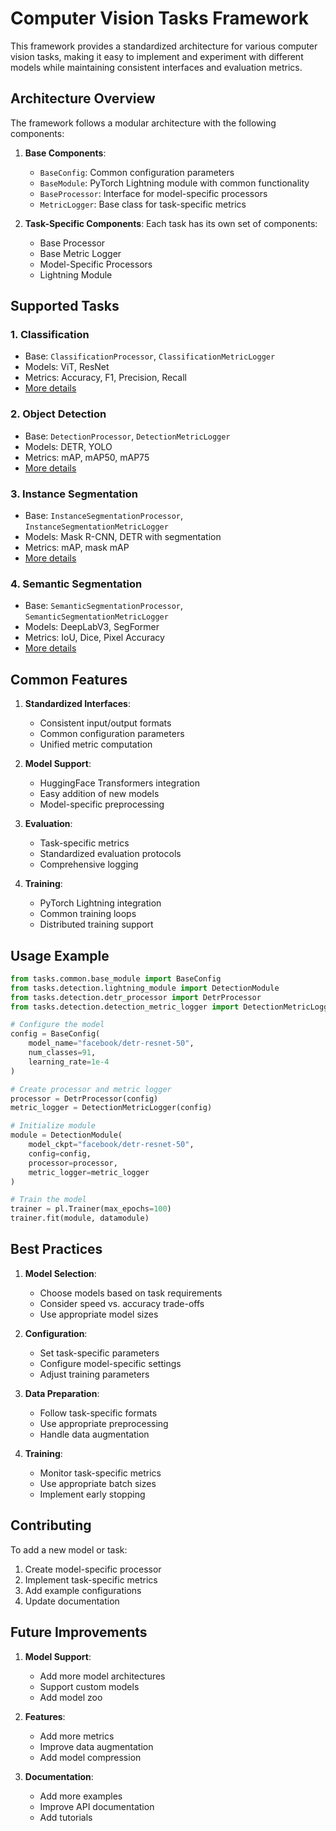 # Computer Vision Tasks Framework

This framework provides a standardized architecture for various computer vision tasks, making it easy to implement and experiment with different models while maintaining consistent interfaces and evaluation metrics.

## Architecture Overview

The framework follows a modular architecture with the following components:

1. **Base Components**:
   - `BaseConfig`: Common configuration parameters
   - `BaseModule`: PyTorch Lightning module with common functionality
   - `BaseProcessor`: Interface for model-specific processors
   - `MetricLogger`: Base class for task-specific metrics

2. **Task-Specific Components**:
   Each task has its own set of components:
   - Base Processor
   - Base Metric Logger
   - Model-Specific Processors
   - Lightning Module

## Supported Tasks

### 1. Classification
- Base: `ClassificationProcessor`, `ClassificationMetricLogger`
- Models: ViT, ResNet
- Metrics: Accuracy, F1, Precision, Recall
- [More details](classification/README.md)

### 2. Object Detection
- Base: `DetectionProcessor`, `DetectionMetricLogger`
- Models: DETR, YOLO
- Metrics: mAP, mAP50, mAP75
- [More details](detection/README.md)

### 3. Instance Segmentation
- Base: `InstanceSegmentationProcessor`, `InstanceSegmentationMetricLogger`
- Models: Mask R-CNN, DETR with segmentation
- Metrics: mAP, mask mAP
- [More details](instance_segmentation/README.md)

### 4. Semantic Segmentation
- Base: `SemanticSegmentationProcessor`, `SemanticSegmentationMetricLogger`
- Models: DeepLabV3, SegFormer
- Metrics: IoU, Dice, Pixel Accuracy
- [More details](semantic_segmentation/README.md)

## Common Features

1. **Standardized Interfaces**:
   - Consistent input/output formats
   - Common configuration parameters
   - Unified metric computation

2. **Model Support**:
   - HuggingFace Transformers integration
   - Easy addition of new models
   - Model-specific preprocessing

3. **Evaluation**:
   - Task-specific metrics
   - Standardized evaluation protocols
   - Comprehensive logging

4. **Training**:
   - PyTorch Lightning integration
   - Common training loops
   - Distributed training support

## Usage Example

```python
from tasks.common.base_module import BaseConfig
from tasks.detection.lightning_module import DetectionModule
from tasks.detection.detr_processor import DetrProcessor
from tasks.detection.detection_metric_logger import DetectionMetricLogger

# Configure the model
config = BaseConfig(
    model_name="facebook/detr-resnet-50",
    num_classes=91,
    learning_rate=1e-4
)

# Create processor and metric logger
processor = DetrProcessor(config)
metric_logger = DetectionMetricLogger(config)

# Initialize module
module = DetectionModule(
    model_ckpt="facebook/detr-resnet-50",
    config=config,
    processor=processor,
    metric_logger=metric_logger
)

# Train the model
trainer = pl.Trainer(max_epochs=100)
trainer.fit(module, datamodule)
```

## Best Practices

1. **Model Selection**:
   - Choose models based on task requirements
   - Consider speed vs. accuracy trade-offs
   - Use appropriate model sizes

2. **Configuration**:
   - Set task-specific parameters
   - Configure model-specific settings
   - Adjust training parameters

3. **Data Preparation**:
   - Follow task-specific formats
   - Use appropriate preprocessing
   - Handle data augmentation

4. **Training**:
   - Monitor task-specific metrics
   - Use appropriate batch sizes
   - Implement early stopping

## Contributing

To add a new model or task:
1. Create model-specific processor
2. Implement task-specific metrics
3. Add example configurations
4. Update documentation

## Future Improvements

1. **Model Support**:
   - Add more model architectures
   - Support custom models
   - Add model zoo

2. **Features**:
   - Add more metrics
   - Improve data augmentation
   - Add model compression

3. **Documentation**:
   - Add more examples
   - Improve API documentation
   - Add tutorials 